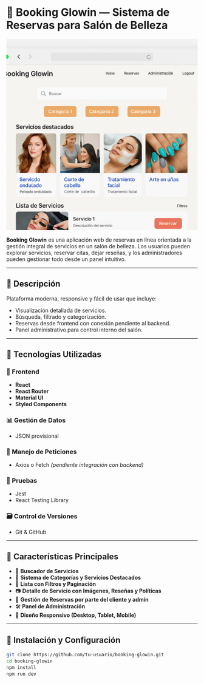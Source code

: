 # 💅 Booking Glowin — Sistema de Reservas para Salón de Belleza

![alt text](image.png)

**Booking Glowin** es una aplicación web de reservas en línea orientada a la gestión integral de servicios en un salón de belleza. Los usuarios pueden explorar servicios, reservar citas, dejar reseñas, y los administradores pueden gestionar todo desde un panel intuitivo.

---

## 📌 Descripción

Plataforma moderna, responsive y fácil de usar que incluye:

- Visualización detallada de servicios.
- Búsqueda, filtrado y categorización.
- Reservas desde frontend con conexión pendiente al backend.
- Panel administrativo para control interno del salón.

---

## 🚀 Tecnologías Utilizadas

### 🔷 Frontend
- **React**
- **React Router**
- **Material UI**
- **Styled Components**

### 📊 Gestión de Datos
- JSON provisional

### 🔁 Manejo de Peticiones
- Axios o Fetch *(pendiente integración con backend)*

### 🧪 Pruebas
- Jest
- React Testing Library

### 🗃️ Control de Versiones
- Git & GitHub

---

## 🎨 Características Principales

- 🔎 **Buscador de Servicios**
- 🧾 **Sistema de Categorías y Servicios Destacados**
- 🧼 **Lista con Filtros y Paginación**
- 📷 **Detalle de Servicio con Imágenes, Reseñas y Políticas**
- 📆 **Gestión de Reservas por parte del cliente y admin**
- 🛠 **Panel de Administración**
- 📱 **Diseño Responsivo (Desktop, Tablet, Mobile)**

---

## 🔧 Instalación y Configuración

```bash
git clone https://github.com/tu-usuario/booking-glowin.git
cd booking-glowin
npm install
npm run dev
